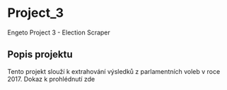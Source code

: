 # Project_3
Engeto Project 3 - Election Scraper

## Popis projektu

Tento projekt slouží k extrahování výsledků z parlamentních voleb v roce 2017. Dokaz k prohlédnutí zde
